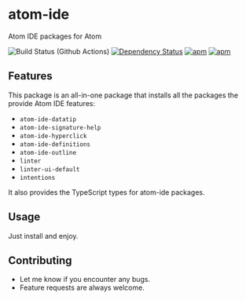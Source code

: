 # atom-ide

Atom IDE packages for Atom

![Build Status (Github Actions)](https://github.com/atom-ide-community/atom-ide/workflows/CI/badge.svg)
[![Dependency Status](https://david-dm.org/atom-ide-community/atom-ide.svg)](https://david-dm.org/atom-ide-community/atom-ide)
[![apm](https://img.shields.io/apm/dm/atom-ide.svg)](https://github.com/atom-ide-community/atom-ide)
[![apm](https://img.shields.io/apm/v/atom-ide.svg)](https://github.com/atom-ide-community/atom-ide)

## Features

This package is an all-in-one package that installs all the packages the provide Atom IDE features:
 - `atom-ide-datatip`
 - `atom-ide-signature-help`
 - `atom-ide-hyperclick`
 - `atom-ide-definitions`
 - `atom-ide-outline`
 - `linter`
 - `linter-ui-default`
 - `intentions`

It also provides the TypeScript types for atom-ide packages.

## Usage
Just install and enjoy.

## Contributing
- Let me know if you encounter any bugs.
- Feature requests are always welcome.
